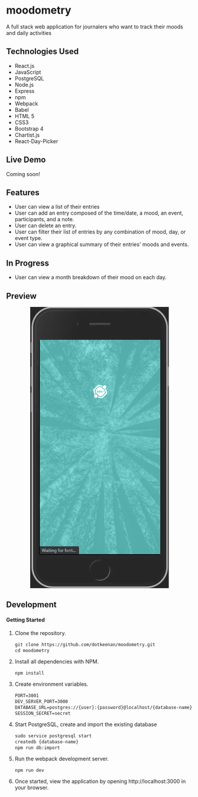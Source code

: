 # moodometry
A full stack web application for journalers who want to track their moods and daily activities

## Technologies Used
- React.js
- JavaScript
- PostgreSQL
- Node.js
- Express
- npm
- Webpack
- Babel
- HTML 5
- CSS3
- Bootstrap 4
- Chartist.js
- React-Day-Picker

## Live Demo
Coming soon!
<!-- Try the application live at [https://keebology.keenanng.com/](https://keebology.keenanng.com/) -->


## Features

- User can view a list of their entries
- User can add an entry composed of the time/date, a mood, an event, participants, and a note.
- User can delete an entry.
- User can filter their list of entries by any combination of mood, day, or event type.
- User can view a graphical summary of their entries' moods and events.

## In Progress

- User can view a month breakdown of their mood on each day.

## Preview
  <p align="center">
    <img src="./doc-images/moodometry-demo.gif">
  </p>

## Development

#### Getting Started

1. Clone the repository.

    ```shell
    git clone https://github.com/dotkeenan/moodometry.git
    cd moodometry
    ```

1. Install all dependencies with NPM.

    ```shell
    npm install
    ```
1. Create environment variables.

    ```shell
    PORT=3001
    DEV_SERVER_PORT=3000
    DATABASE_URL=postgres://{user}:{password}@localhost/{database-name}
    SESSION_SECRET=secret
    ```

1. Start PostgreSQL, create and import the existing database

    ```shell
    sudo service postgresql start
    createdb {database-name}
    npm run db:import
    ```


1. Run the webpack development server.

    ```shell
    npm run dev
    ```

1. Once started, view the application by opening http://localhost:3000 in your browser.
